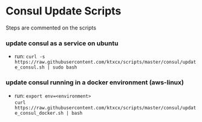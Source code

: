 # Consul Update Scripts

Steps are commented on the scripts

### update consul as a service on ubuntu
* run: `curl -s https://raw.githubusercontent.com/ktxcx/scripts/master/consul/update_consul.sh | sudo bash`

### update consul running in a docker environment (aws-linux)
* run: 
  `export env=<environment>`<br>
  `curl https://raw.githubusercontent.com/ktxcx/scripts/master/consul/update_consul_docker.sh | bash`
